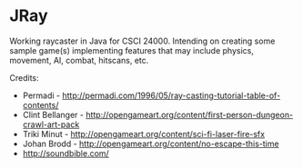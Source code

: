 # JRay
Working raycaster in Java for CSCI 24000.  Intending on creating some sample game(s) implementing features that may include physics, movement, AI, combat, hitscans, etc.

Credits:
* Permadi - http://permadi.com/1996/05/ray-casting-tutorial-table-of-contents/
* Clint Bellanger - http://opengameart.org/content/first-person-dungeon-crawl-art-pack
* Triki Minut - http://opengameart.org/content/sci-fi-laser-fire-sfx
* Johan Brodd - http://opengameart.org/content/no-escape-this-time
* http://soundbible.com/

